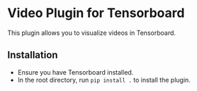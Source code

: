 # Video Plugin for Tensorboard

This plugin allows you to visualize videos in Tensorboard.

## Installation
 - Ensure you have Tensorboard installed.
 - In the root directory, run `pip install .` to install the plugin.
